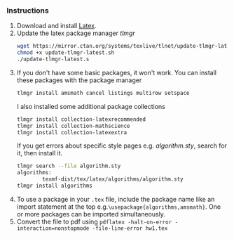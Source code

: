 ### Instructions
1. Download and install [Latex](https://www.tug.org/mactex/mactex-download.html). 
2. Update the latex package manager *tlmgr*
    ```bash
    wget https://mirror.ctan.org/systems/texlive/tlnet/update-tlmgr-latest.sh
    chmod +x update-tlmgr-latest.sh
    ./update-tlmgr-latest.s
    ```
3. If you don't have some basic packages, it won't work. You can install these packages with the package manager
    ```bash
    tlmgr install amsmath cancel listings multirow setspace
    ```
    I also installed some additional package collections 
    ```bash
    tlmgr install collection-latexrecommended
    tlmgr install collection-mathscience
    tlmgr install collection-latexextra
    ```
    If you get errors about specific style pages e.g. *algorithm.sty*, search for it, then install it.
    ```bash
    tlmgr search --file algorithm.sty
    algorithms:
            texmf-dist/tex/latex/algorithms/algorithm.sty
    tlmgr install algorithms
    ```
4. To use a package in your `.tex` file, include the package name like an import statement at the top 
e.g.`\usepackage{algorithms,amsmath}`. One or more packages can be imported simultaneously.
5. Convert the file to pdf using `pdflatex -halt-on-error -interaction=nonstopmode -file-line-error hw1.tex`